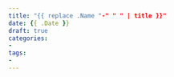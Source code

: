 ```yaml
---
title: "{{ replace .Name "-" " " | title }}"
date: {{ .Date }}
draft: true
categories:
-
tags:
-
---
```


